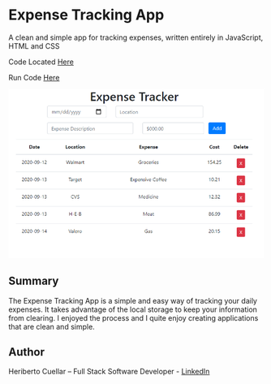 # Expense Tracking App
A clean and simple app for tracking expenses, written entirely in JavaScript, HTML and CSS

Code Located [Here](https://github.com/hcuellar-coder/expense-tracker-app-react)

Run Code [Here](https://enigmatic-depths-63978.herokuapp.com/)

![ExpenseTrackerApp](./src/images/expense-tracker-app-react.PNG)

## Summary
The Expense Tracking App is a simple and easy way of tracking your daily expenses. It takes advantage of the local storage to keep your information from clearing.
I enjoyed the process and I quite enjoy creating applications that are clean and simple.

## Author
Heriberto Cuellar – Full Stack Software Developer - [LinkedIn](linkedin.com/in/heriberto-c-5aa11952)